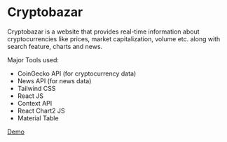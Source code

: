 # Cryptobazar

Cryptobazar is a website that provides real-time information about cryptocurrencies like prices, market capitalization, volume etc. along with search feature, charts and news.

Major Tools used:

- CoinGecko API (for cryptocurrency data)
- News API (for news data)
- Tailwind CSS
- React JS
- Context API
- React Chart2 JS
- Material Table

[Demo](https://cryptobazar.vercel.app)

